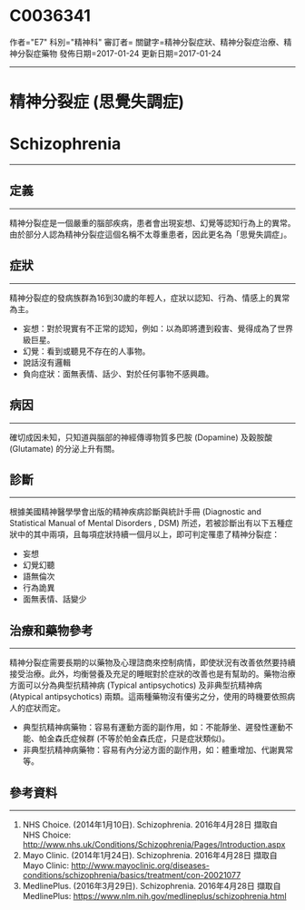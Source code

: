 # C0036341
作者="E7"
科別="精神科"
審訂者=
關鍵字=精神分裂症狀、精神分裂症治療、精神分裂症藥物
發佈日期=2017-01-24
更新日期=2017-01-24

----------
# 精神分裂症 (思覺失調症)
# Schizophrenia
----------
## 定義
----------

精神分裂症是一個嚴重的腦部疾病，患者會出現妄想、幻覺等認知行為上的異常。由於部分人認為精神分裂症這個名稱不太尊重患者，因此更名為「思覺失調症」。

## 症狀
----------

精神分裂症的發病族群為16到30歲的年輕人，症狀以認知、行為、情感上的異常為主。

- 妄想：對於現實有不正常的認知，例如：以為即將遭到殺害、覺得成為了世界級巨星。
- 幻覺：看到或聽見不存在的人事物。
- 說話沒有邏輯
- 負向症狀：面無表情、話少、對於任何事物不感興趣。
## 病因
----------

確切成因未知，只知道與腦部的神經傳導物質多巴胺 (Dopamine) 及穀胺酸 (Glutamate) 的分泌上升有關。

## 診斷
----------

根據美國精神醫學學會出版的精神疾病診斷與統計手冊 (Diagnostic and Statistical Manual of Mental Disorders , DSM) 所述，若被診斷出有以下五種症狀中的其中兩項，且每項症狀持續一個月以上，即可判定罹患了精神分裂症：

- 妄想
- 幻覺幻聽
- 語無倫次
- 行為詭異
- 面無表情、話變少
## 治療和藥物參考
----------

精神分裂症需要長期的以藥物及心理諮商來控制病情，即使狀況有改善依然要持續接受治療。此外，均衡營養及充足的睡眠對於症狀的改善也是有幫助的。藥物治療方面可以分為典型抗精神病 (Typical antipsychotics) 及非典型抗精神病 (Atypical antipsychotics) 兩類。這兩種藥物沒有優劣之分，使用的時機要依照病人的症狀而定。

- 典型抗精神病藥物：容易有運動方面的副作用，如：不能靜坐、遲發性運動不能、帕金森氏症候群 (不等於帕金森氏症，只是症狀類似)。
- 非典型抗精神病藥物：容易有內分泌方面的副作用，如：體重增加、代謝異常等。
## 參考資料
----------
1. NHS Choice. (2014年1月10日). Schizophrenia. 2016年4月28日 擷取自 NHS Choice:
  http://www.nhs.uk/Conditions/Schizophrenia/Pages/Introduction.aspx
2. Mayo Clinic. (2014年1月24日). Schizophrenia. 2016年4月28日 擷取自 Mayo Clinic:
  http://www.mayoclinic.org/diseases-conditions/schizophrenia/basics/treatment/con-20021077
3. MedlinePlus. (2016年3月29日). Schizophrenia. 2016年4月28日 擷取自MedlinePlus: https://www.nlm.nih.gov/medlineplus/schizophrenia.html

